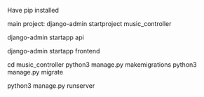 

Have pip installed

main project:
django-admin startproject music_controller 

django-admin startapp api

django-admin startapp frontend

cd music_controller
python3 manage.py makemigrations
python3 manage.py migrate

python3 manage.py runserver
